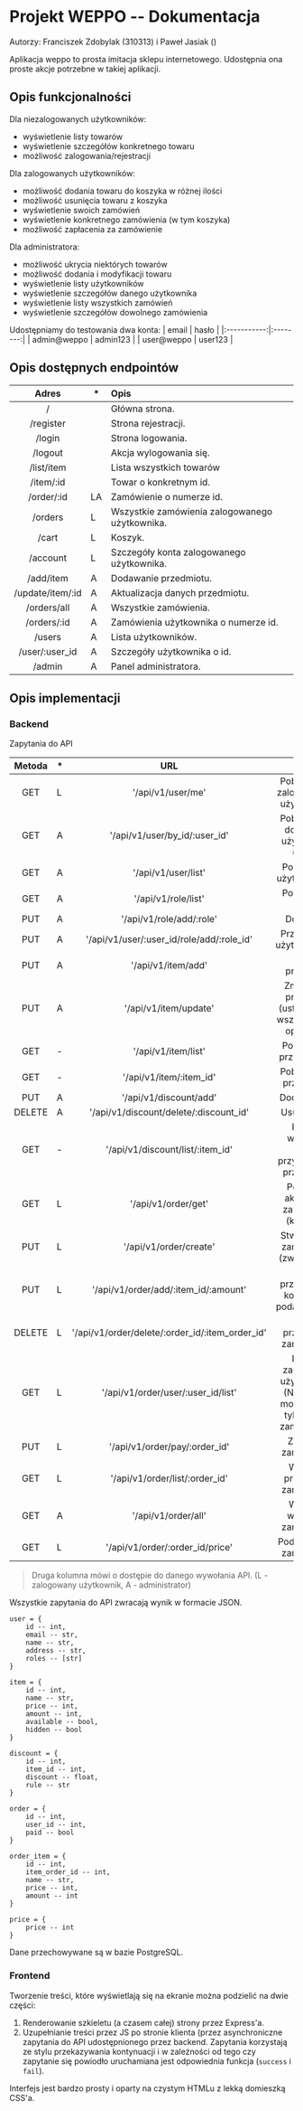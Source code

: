 # Projekt WEPPO -- Dokumentacja
Autorzy: Franciszek Zdobylak (310313) i Paweł Jasiak ()

Aplikacja weppo to prosta imitacja sklepu internetowego. Udostępnia ona proste akcje potrzebne
w takiej aplikacji.

## Opis funkcjonalności

Dla niezalogowanych użytkowników:
* wyświetlenie listy towarów
* wyświetlenie szczegółów konkretnego towaru
* możliwość zalogowania/rejestracji

Dla zalogowanych użytkowników:
* możliwość dodania towaru do koszyka w różnej ilości
* możliwość usunięcia towaru z koszyka
* wyświetlenie swoich zamówień
* wyświetlenie konkretnego zamówienia (w tym koszyka)
* możliwość zapłacenia za zamówienie

Dla administratora:
* możliwość ukrycia niektórych towarów
* możliwość dodania i modyfikacji towaru
* wyświetlenie listy użytkowników
* wyświetlenie szczegółów danego użytkownika
* wyświetlenie listy wszystkich zamówień
* wyświetlenie szczegółów dowolnego zamówienia

Udostępniamy do testowania dwa konta:
|    email    |   hasło  |
|:-----------:|:--------:|
| admin@weppo | admin123 |
| user@weppo  | user123  |

## Opis dostępnych endpointów

| Adres          |\*| Opis |
|:--------------:|--|:-----|
|/               |  | Główna strona.
|/register       |  | Strona rejestracji.
|/login          |  | Strona logowania.
|/logout         |  | Akcja wylogowania się.
|/list/item      |  | Lista wszystkich towarów
|/item/:id       |  | Towar o konkretnym id.
|/order/:id      |LA| Zamówienie o numerze id.
|/orders         |L | Wszystkie zamówienia zalogowanego użytkownika.
|/cart           |L | Koszyk.
|/account        |L | Szczegóły konta zalogowanego użytkownika.
|/add/item       |A | Dodawanie przedmiotu.
|/update/item/:id|A | Aktualizacja danych przedmiotu.
|/orders/all     |A | Wszystkie zamówienia.
|/orders/:id     |A | Zamówienia użytkownika o numerze id.
|/users          |A | Lista użytkowników.
|/user/:user\_id |A | Szczegóły użytkownika o id.
|/admin          |A | Panel administratora.

## Opis implementacji

### Backend

Zapytania do API

|Metoda|\*|URL|Opis|Wynik|
|:----:|-|:--:|:--:|:----|
|GET   |L|'/api/v1/user/me'|Pobierz dane zalogowanego użytkownika.|user|
|GET   |A|'/api/v1/user/by\_id/:user\_id'|Pobierz dane dowolnego użytkownika (wg id).|user|
|GET   |A|'/api/v1/user/list'|Pobierz listę użytkowników.|[str]|
|GET   |A|'/api/v1/role/list'|Pobierz listę ról.|[str]|
|PUT   |A|'/api/v1/role/add/:role'|Dodaj rolę.|-|
|PUT   |A|'/api/v1/user/:user\_id/role/add/:role\_id'|Przypisz rolę użytkownikowi.|-|
|PUT   |A|'/api/v1/item/add'|Dodaj przedmiot.|-|
|PUT   |A|'/api/v1/item/update'|Zmodyfikuj przedmiot. (ustawiane są wszystkie pola oprócz id.)|-|
|GET   |-|'/api/v1/item/list'|Pobierz listę przedmiotów.|[item]|
|GET   |-|'/api/v1/item/:item\_id'|Pobierz dane przedmiotu.|item|
|PUT   |A|'/api/v1/discount/add'|Dodaj zniżkę.|-|
|DELETE|A|'/api/v1/discount/delete/:discount\_id'|Usuń zniżkę.|-|
|GET   |-|'/api/v1/discount/list/:item\_id'|Pobierz wszystkie zniżki przypisane do przedmiotu.|[discount]|
|GET   |L|'/api/v1/order/get'|Pobierz id aktualnego zamówienia (koszyka).|int|
|PUT   |L|'/api/v1/order/create'|Stwórz nowe zamówienie. (zwracane id)|-|
|PUT   |L|'/api/v1/order/add/:item\_id/:amount'|Dodaj przedmiot do koszyka (w podanej ilości).|-|
|DELETE|L|'/api/v1/order/delete/:order\_id/:item\_order\_id'|Usuń przedmiot z zamówienia.|-|
|GET   |L|'/api/v1/order/user/:user\_id/list'|Pobierz zamówienia użytkownika. (Nie-admin może pobrać tylko swoje zamówienia).|[order]|
|PUT   |L|'/api/v1/order/pay/:order\_id'|Zapłać za zamówienie.|-|
|GET   |L|'/api/v1/order/list/:order\_id'|Wyświetl przedmioty zamówienia.|[order\_item]|
|GET   |A|'/api/v1/order/all'|Wyświetl wszystkie zamówienia.|[order]|
|GET   |L|'/api/v1/order/:order\_id/price'|Podaj wartość zamówienia.|price|

> Druga kolumna mówi o dostępie do danego wywołania API.
> (L - zalogowany użytkownik, A - administrator)

Wszystkie zapytania do API zwracają wynik w formacie JSON.

```
user = {
    id -- int,
    email -- str,
    name -- str,
    address -- str,
    roles -- [str]
}

item = {
    id -- int,
    name -- str,
    price -- int,
    amount -- int,
    available -- bool,
    hidden -- bool
}

discount = {
    id -- int,
    item_id -- int,
    discount -- float,
    rule -- str
}

order = {
    id -- int,
    user_id -- int,
    paid -- bool
}

order_item = {
    id -- int,
    item_order_id -- int,
    name -- str,
    price -- int,
    amount -- int
}

price = {
    price -- int
}
```

Dane przechowywane są w bazie PostgreSQL.

### Frontend
Tworzenie treści, które wyświetlają się na ekranie można podzielić na dwie części:
1. Renderowanie szkieletu (a czasem całej) strony przez Express'a.
2. Uzupełnianie treści przez JS po stronie klienta (przez asynchroniczne zapytania do API
  udostępnionego przez backend. Zapytania korzystają ze stylu przekazywania kontynuacji i 
  w zależności od tego czy zapytanie się powiodło uruchamiana jest odpowiednia funkcja
  (`success` i `fail`).

Interfejs jest bardzo prosty i oparty na czystym HTMLu z lekką domieszką CSS'a.
